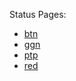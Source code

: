 Status Pages:

* [btn](../../wiki/btn)
* [ggn](../../wiki/ggn)
* [ptp](../../wiki/ptp)
* [red](../../wiki/red)
